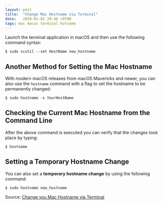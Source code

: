 ```yaml
---
layout: post
title:  "Change Mac Hostname via Terminal"
date:   2020-02-02 20:46 +0700
tags: mac macos terminal hotname
---
```


Launch the terminal application in macOS and then use the following command syntax:

```
$ sudo scutil --set HostName new_hostname
```

## Another Method for Setting the Mac Hostname

With modern macOS releases from macOS Mavericks and newer, you can also use the `hostname` command with a flag to set the hostname to be permanently changed:

```
$ sudo hostname -s YourHostName
```

## Checking the Current Mac Hostname from the Command Line

After the above command is executed you can verify that the changes took place by typing:

```
$ hostname
```

## Setting a Temporary Hostname Change

You can also set a __temporary hostname change__ by using the following command:

```
$ sudo hostname new_hostname
```

Source: [Change you Mac Hostname via Terminal](http://osxdaily.com/2010/09/06/change-your-mac-hostname-via-terminal/)

